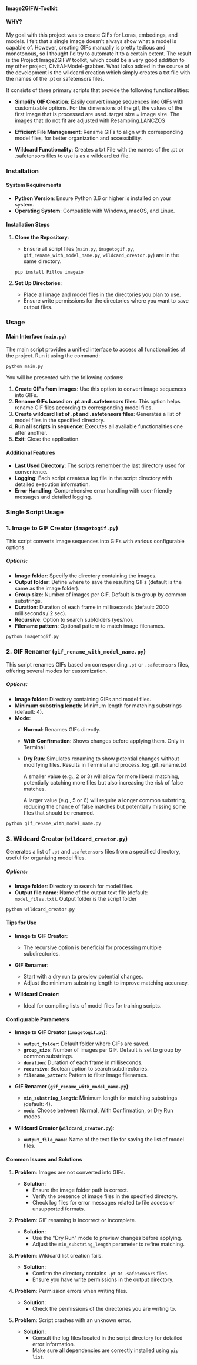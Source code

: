 #### Image2GIFW-Toolkit

#### WHY? 
My goal with this project was to create GIFs for Loras, embedings, and models. I felt that a single image doesn't always show what a model is capable of. However, creating GIFs manually is pretty tedious and monotonous, so I thought I'd try to automate it to a certain extent. The result is the Project Image2GIFW toolkit, which could be a very good addition to my other project, CivitAI-Model-grabber. 
What i also added in the course of the development is the wildcard creation which simply creates a txt file with the names of the .pt or safetensors files. 


It consists of three primary scripts that provide the following functionalities:

- **Simplify GIF Creation**: Easily convert image sequences into GIFs with customizable options.
    For the dimensions of the gif, the values of the first image that is processed are used. target size = image size. 
    The images that do not fit are adjusted with Resampling.LANCZOS
  
- **Efficient File Management**: Rename GIFs to align with corresponding model files, for better organization and accessibility.
    

- **Wildcard Functionality**: Creates a txt File with the names of the .pt or .safetensors files to use is as a wildcard txt file.

### Installation

#### System Requirements

- **Python Version**: Ensure Python 3.6 or higher is installed on your system.
- **Operating System**: Compatible with Windows, macOS, and Linux.

#### Installation Steps

1. **Clone the Repository**:
    - Ensure all script files (`main.py`, `imagetogif.py`, `gif_rename_with_model_name.py`, `wildcard_creator.py`) are in the same directory.
     ```
     pip install Pillow imageio
     ```

3. **Set Up Directories**:
   - Place all image and model files in the directories you plan to use.
   - Ensure write permissions for the directories where you want to save output files. <br /> 


### Usage

#### Main Interface (`main.py`)

The main script provides a unified interface to access all functionalities of the project. Run it using the command:

```
python main.py
```

You will be presented with the following options:

1. **Create GIFs from images**: Use this option to convert image sequences into GIFs.
2. **Rename GIFs based on .pt and .safetensors files**: This option helps rename GIF files according to corresponding model files.
3. **Create wildcard list of .pt and .safetensors files**: Generates a list of model files in the specified directory.
4. **Run all scripts in sequence**: Executes all available functionalities one after another.
5. **Exit**: Close the application.

#### Additional Features

- **Last Used Directory**: The scripts remember the last directory used for convenience.
- **Logging**: Each script creates a log file in the script directory with detailed execution information.
- **Error Handling**: Comprehensive error handling with user-friendly messages and detailed logging.


### Single Script Usage 

### 1. Image to GIF Creator (`imagetogif.py`)

This script converts image sequences into GIFs with various configurable options.

##### Options:
- **Image folder**: Specify the directory containing the images.
- **Output folder**: Define where to save the resulting GIFs (default is the same as the image folder).
- **Group size**: Number of images per GIF. Default is to group by common substrings.
- **Duration**: Duration of each frame in milliseconds (default: 2000 milliseconds / 2 sec).
- **Recursive**: Option to search subfolders (yes/no).
- **Filename pattern**: Optional pattern to match image filenames.


```bash
python imagetogif.py
```


### 2. GIF Renamer (`gif_rename_with_model_name.py`)

This script renames GIFs based on corresponding `.pt` or `.safetensors` files, offering several modes for customization.

##### Options:
- **Image folder**: Directory containing GIFs and model files.
- **Minimum substring length**: Minimum length for matching substrings (default: 4).
- **Mode**:
  - **Normal**: Renames GIFs directly.
  - **With Confirmation**: Shows changes before applying them. Only in Terminal
  - **Dry Run**: Simulates renaming to show potential changes without modifying files. Results in Terminal and process_log_gif_rename.txt

     A smaller value (e.g., 2 or 3) will allow for more liberal matching, 
     potentially catching more files but also increasing the risk of false matches.

     A larger value (e.g., 5 or 6) will require a longer common substring, 
     reducing the chance of false matches but potentially missing some files that should be renamed.<br /> 


```bash
python gif_rename_with_model_name.py
```


### 3. Wildcard Creator (`wildcard_creator.py`)

Generates a list of `.pt` and `.safetensors` files from a specified directory, useful for organizing model files.

##### Options:
- **Image folder**: Directory to search for model files.
- **Output file name**: Name of the output text file (default: `model_files.txt`). Output folder is the script folder <br /> 


```bash
python wildcard_creator.py
```


#### Tips for Use

- **Image to GIF Creator**:
  - The recursive option is beneficial for processing multiple subdirectories.

- **GIF Renamer**:
  - Start with a dry run to preview potential changes.
  - Adjust the minimum substring length to improve matching accuracy.

- **Wildcard Creator**:
  - Ideal for compiling lists of model files for training scripts.

#### Configurable Parameters

- **Image to GIF Creator (`imagetogif.py`)**:
  - **`output_folder`**: Default folder where GIFs are saved.
  - **`group_size`**: Number of images per GIF. Default is set to group by common substrings.
  - **`duration`**: Duration of each frame in milliseconds.
  - **`recursive`**: Boolean option to search subdirectories.
  - **`filename_pattern`**: Pattern to filter image filenames.

- **GIF Renamer (`gif_rename_with_model_name.py`)**:
  - **`min_substring_length`**: Minimum length for matching substrings (default: 4).
  - **`mode`**: Choose between Normal, With Confirmation, or Dry Run modes.

- **Wildcard Creator (`wildcard_creator.py`)**:
  - **`output_file_name`**: Name of the text file for saving the list of model files.


#### Common Issues and Solutions

1. **Problem**: Images are not converted into GIFs.
   - **Solution**: 
     - Ensure the image folder path is correct.
     - Verify the presence of image files in the specified directory.
     - Check log files for error messages related to file access or unsupported formats.

2. **Problem**: GIF renaming is incorrect or incomplete.
   - **Solution**: 
     - Use the "Dry Run" mode to preview changes before applying.
     - Adjust the `min_substring_length` parameter to refine matching.

3. **Problem**: Wildcard list creation fails.
   - **Solution**: 
     - Confirm the directory contains `.pt` or `.safetensors` files.
     - Ensure you have write permissions in the output directory.

4. **Problem**: Permission errors when writing files.
   - **Solution**: 
     - Check the permissions of the directories you are writing to.

5. **Problem**: Script crashes with an unknown error.
   - **Solution**: 
     - Consult the log files located in the script directory for detailed error information.
     - Make sure all dependencies are correctly installed using `pip list`.
